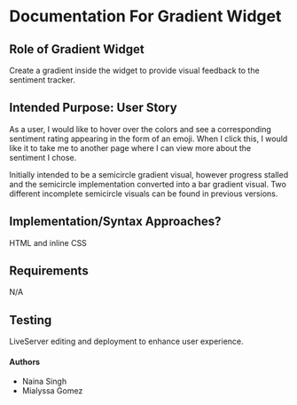# Documentation For Gradient Widget

## Role of Gradient Widget

Create a gradient inside the widget to provide visual feedback to the sentiment tracker.

## Intended Purpose: User Story

As a user, I would like to hover over the colors and see a corresponding sentiment rating appearing in the form of an emoji. When I click this, I would like it to take me to another page where I can view more about the sentiment I chose.

Initially intended to be a semicircle gradient visual, however progress stalled and the semicircle implementation converted into a bar gradient visual. Two different incomplete semicircle visuals can be found in previous versions.

## Implementation/Syntax Approaches?

HTML and inline CSS 

## Requirements

N/A

## Testing

LiveServer editing and deployment to enhance user experience.

#### Authors

-   Naina Singh
-   Mialyssa Gomez
